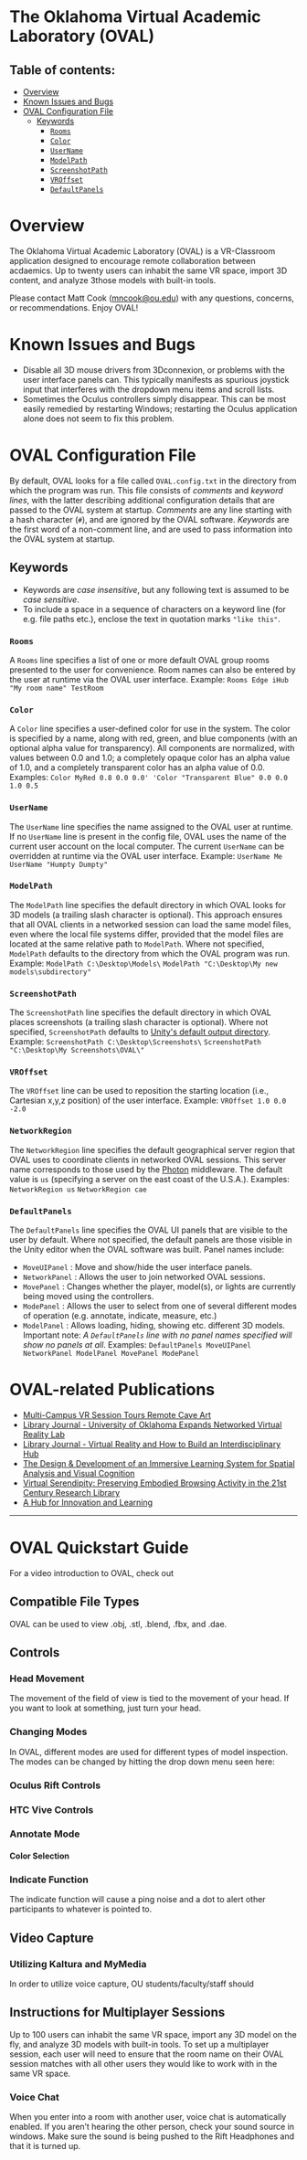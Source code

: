 # The Oklahoma Virtual Academic Laboratory (OVAL)
## Table of contents:
- [Overview](#overview)
- [Known Issues and Bugs](#issues)
- [OVAL Configuration File](#config)
  - [Keywords](#config:keywords)
    - [`Rooms`](#config:keywords:rooms)
    - [`Color`](#config:keywords:color)
    - [`UserName`](#config:keywords:username)
    - [`ModelPath`](#config:keywords:modelpath)
    - [`ScreenshotPath`](#config:keywords:screenshotpath)
    - [`VROffset`](#config:keywords:vroffset)
    - [`DefaultPanels`](#config:keywords:defaultpanels)
<a name="overview"></a>

# Overview
The Oklahoma Virtual Academic Laboratory (OVAL) is a VR-Classroom application designed to encourage remote collaboration between acdaemics. Up to twenty users can inhabit the same VR space, import 3D content, and analyze 3those models with built-in tools.

Please contact Matt Cook (mncook@ou.edu) with any questions, concerns, or recommendations. Enjoy OVAL!
<a name="issues"></a>

# Known Issues and Bugs
- Disable all 3D mouse drivers from 3Dconnexion, or problems with the user interface panels can. This typically manifests as spurious joystick input that interferes with the dropdown menu items and scroll lists.
- Sometimes the Oculus controllers simply disappear. This can be most easily remedied by restarting Windows; restarting the Oculus application alone does not seem to fix this problem.
<a name="config"></a>

# OVAL Configuration File
By default, OVAL looks for a file called `OVAL.config.txt` in the directory from which the program was run. This file consists of *comments* and *keyword lines*, with the latter describing additional configuration details that are passed to the OVAL system at startup.
*Comments* are any line starting with a hash character (`#`), and are ignored by the OVAL software.
*Keywords* are the first word of a non-comment line, and are used to pass information into the OVAL system at startup.
<a name="config:keywords"></a>
## Keywords
- Keywords are *case insensitive*, but any following text is assumed to be *case sensitive*.
- To include a space in a sequence of characters on a keyword line (for e.g. file paths etc.), enclose the text in quotation marks `"like this"`.
<a name="config:keywords:rooms"></a>
### `Rooms`
A `Rooms` line specifies a list of one or more default OVAL group rooms presented to the user for convenience. Room names can also be entered by the user at runtime via the OVAL user interface. Example:
`Rooms Edge iHub "My room name" TestRoom`
<a name="config:keywords:color"></a>
### `Color`
A `Color` line specifies a user-defined color for use in the system. The color is specified by a name, along with red, green, and blue components (with an optional alpha value for transparency). All components are normalized, with values between 0.0 and 1.0; a completely opaque color has an alpha value of 1.0, and a completely transparent color has an alpha value of 0.0. Examples:
`Color MyRed 0.8 0.0 0.0'
'Color "Transparent Blue" 0.0 0.0 1.0 0.5 `
<a name="config:keywords:username"></a>
### `UserName`
The `UserName` line specifies the name assigned to the OVAL user at runtime. If no `UserName` line is present in the config file, OVAL uses the name of the current user account on the local computer. The current `UserName` can be overridden at runtime via the OVAL user interface. Example:
`UserName Me`
`UserName "Humpty Dumpty"`
<a name="config:keywords:modelpath"></a>
### `ModelPath`
The `ModelPath` line specifies the default directory in which OVAL looks for 3D models (a trailing slash character is optional). This approach ensures that all OVAL clients in a networked session can load the same model files, even where the local file systems differ, provided that the model files are located at the same relative path to `ModelPath`. Where not specified, `ModelPath` defaults to the directory from which the OVAL program was run. Example:
`ModelPath C:\Desktop\Models\`
`ModelPath "C:\Desktop\My new models\subdirectory"`
<a name="config:keywords:screenshotpath"></a>
### `ScreenshotPath`
The `ScreenshotPath` line specifies the default directory in which OVAL places screenshots (a trailing slash character is optional). Where not specified, `ScreenshotPath` defaults to [Unity's default output directory](https://docs.unity3d.com/ScriptReference/Application-dataPath.html). Example:
`ScreenshotPath C:\Desktop\Screenshots\`
`ScreenshotPath "C:\Desktop\My Screenshots\OVAL\"`
<a name="config:keywords:vroffset"></a>
### `VROffset`
The `VROffset` line can be used to reposition the starting location (i.e., Cartesian x,y,z position) of the user interface. Example:
`VROffset 1.0 0.0 -2.0`
<a name="config:keywords:networkregion"></a>
### `NetworkRegion`
The `NetworkRegion` line specifies the default geographical server region that OVAL uses to coordinate clients in networked OVAL sessions. This server name corresponds to those used by the [Photon](https://doc.photonengine.com/en-us/realtime/current/connection-and-authentication/regions) middleware. The default value is `us` (specifying a server on the east coast of the U.S.A.). Examples:
`NetworkRegion us`
`NetworkRegion cae`
<a name="config:keywords:defaultpanels"></a>
### `DefaultPanels`
The `DefaultPanels` line specifies the OVAL UI panels that are visible to the user by default. Where not specified, the default panels are those visible in the Unity editor when the OVAL software was built. Panel names include:
- `MoveUIPanel` : Move and show/hide the user interface panels.
- `NetworkPanel` : Allows the user to join networked OVAL sessions.
- `MovePanel` : Changes whether the player, model(s), or lights are currently being moved using the controllers.
- `ModePanel` : Allows the user to select from one of several different modes of operation (e.g. annotate, indicate, measure, etc.)
- `ModelPanel` : Allows loading, hiding, showing etc. different 3D models.
Important note: *A `DefaultPanels` line with no panel names specified will show no panels at all*.
Examples:
`DefaultPanels MoveUIPanel NetworkPanel ModelPanel MovePanel ModePanel`

# OVAL-related Publications
- [Multi-Campus VR Session Tours Remote Cave Art](https://campustechnology.com/articles/2017/10/09/multi-campus-vr-session-tours-remote-cave-art.aspx)
- [Library Journal - University of Oklahoma Expands Networked Virtual Reality Lab](http://lj.libraryjournal.com/2016/08/academic-libraries/university-of-oklahoma-expands-networked-virtual-reality-lab/)
- [Library Journal - Virtual Reality and How to Build an Interdisciplinary Hub](http://lj.libraryjournal.com/2017/09/academic-libraries/carl-grant-virtual-reality-build-interdisciplinary-hub/#_)
- [The Design & Development of an Immersive Learning System for Spatial Analysis and Visual Cognition](http://static1.squarespace.com/static/532b70b6e4b0dca092974dbe/t/5755e2df20c647f04c95598a/1465246433366/pobercook_text+(1).pdf)
- [Virtual Serendipity: Preserving Embodied Browsing Activity in the 21st Century Research Library](http://www.sciencedirect.com/science/article/pii/S0099133317301520)
- [A Hub for Innovation and Learning](https://campustechnology.com/Articles/2018/01/31/A-Hub-for-Innovation-and-Learning.aspx?Page=1)
****************************************************

# OVAL Quickstart Guide
For a video introduction to OVAL, check out 

## Compatible File Types
OVAL can be used to view .obj, .stl, .blend, .fbx, and .dae.

## Controls

### Head Movement
The movement of the field of view is tied to the movement of your head. If you want to look at something, just turn your head.

### Changing Modes
In OVAL, different modes are used for different types of model inspection. The modes can be changed by hitting the drop down menu seen here: 
### Oculus Rift Controls

### HTC Vive Controls
### Annotate Mode

#### Color Selection


### Indicate Function
The indicate function will cause a ping noise and a dot to alert other participants to whatever is pointed to.

## Video Capture

### Utilizing Kaltura and MyMedia
In order to utilize voice capture, OU students/faculty/staff should

## Instructions for Multiplayer Sessions
Up to 100 users can inhabit the same VR space, import any 3D model on the fly, and analyze 3D models with built-in tools. To set up a multiplayer session, each user will need to ensure that the room name on their OVAL session matches with all other users they would like to work with in the same VR space. 

### Voice Chat
When you enter into a room with another user, voice chat is automatically enabled. If you aren’t hearing the other person, check your sound source in windows. Make sure the sound is being pushed to the Rift Headphones and that it is turned up. 

